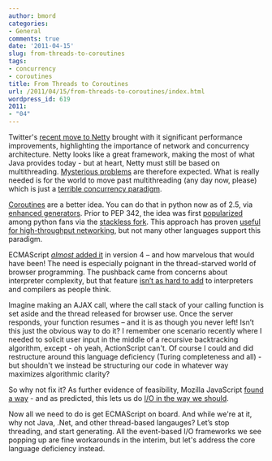```yaml
---
author: bmord
categories:
- General
comments: true
date: '2011-04-15'
slug: from-threads-to-coroutines
tags:
- concurrency
- coroutines
title: From Threads to Coroutines
url: /2011/04/15/from-threads-to-coroutines/index.html
wordpress_id: 619
2011:
- "04"
---
```



Twitter's [recent move to Netty](http://engineering.twitter.com/2011/04/twitter-search-is-now-3x-faster_1656.html) brought with it significant performance improvements, highlighting the importance of network and concurrency architecture. Netty looks like a great framework, making the most of what Java provides today - but at heart, Netty must still be based on multithreading. [Mysterious problems](http://www.jboss.org/netty/community.html#nabble-td3434933) are therefore expected. What is really needed is for the world to move past multithreading (any day now, please) which is just a [terrible concurrency paradigm](http://www.eecs.berkeley.edu/Pubs/TechRpts/2006/EECS-2006-1.pdf).

[Coroutines](http://en.wikipedia.org/wiki/Coroutines) are a better idea. You can do that in python now as of 2.5, via [enhanced generators](http://www.python.org/dev/peps/pep-0342/). Prior to PEP 342, the idea was first [popularized](http://www.grant-olson.net/python/intro-to-stackless-python/why_stackless.html?attredirects=0&d=1) among python fans via the [stackless fork](http://www.stackless.com). This approach has proven [useful for high-throughput networking](http://www.eveonline.com/devblog.asp?a=blog&bid=584), but not many other languages support this paradigm.

ECMAScript [*almost* added it](http://wiki.ecmascript.org/doku.php?id=proposals:iterators_and_generators) in version 4 – and how marvelous that would have been! The need is especially poignant in the thread-starved world of browser programming. The pushback came from concerns about interpreter complexity, but that feature [isn’t as hard to add](http://www.stackless.com/spcpaper.htm) to interpreters and compilers as people think.

Imagine making an AJAX call, where the call stack of your calling function is set aside and the thread released for browser use. Once the server responds, your function resumes – and it is as though you never left! Isn’t this just the obvious way to do it? I remember one scenario recently where I needed to solicit user input in the middle of a recursive backtracking algorithm, except - oh yeah, ActionScript can't. Of course I could and did restructure around this language deficiency (Turing completeness and all) - but shouldn't we instead be structuring our code in whatever way maximizes algorithmic clarity?

So why not fix it? As further evidence of feasibility, Mozilla JavaScript [found a way](https://developer.mozilla.org/en/New_in_JavaScript_1.7#Generators) - and as predicted, this lets us do [I/O in the way we should](https://github.com/dherman/taskjs).

Now all we need to do is get ECMAScript on board. And while we're at it, why not Java, .Net, and other thread-based langauges? Let’s stop threading, and start generating. All the event-based I/O frameworks we see popping up are fine workarounds in the interim, but let's address the core language deficiency instead.

